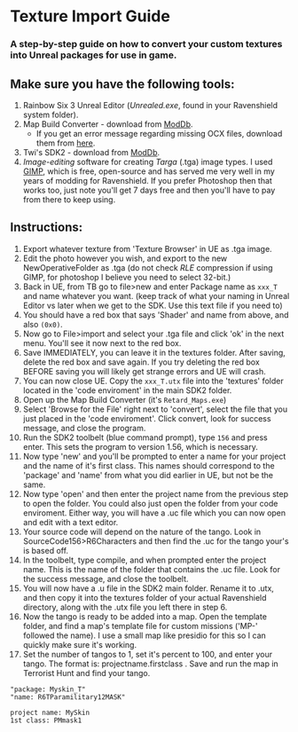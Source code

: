 # Texture Import Guide
### A step-by-step guide on how to convert your custom textures into Unreal packages for use in game. 

## Make sure you have the following tools: 
1. Rainbow Six 3 Unreal Editor (_Unrealed.exe_, found in your Ravenshield system folder).
2. Map Build Converter - download from [ModDb](http://www.mediafire.com/file/v7bb0wmaiw825jn/Map+Build+Converter.zip).
    * If you get an error message regarding missing OCX files, download them from [here](https://www.moddb.com/mods/raven-shield-software-development-kit/downloads/missing-ocx-files-for-map-build-converter).
3. Twi's SDK2 - download from [ModDb](http://www.moddb.com/mods/raven-shield-software-development-kit).
4. *Image-editing* software for creating *Targa* (.tga) image types. I used [GIMP](https://www.gimp.org/downloads/), which is free, open-source and has served me very well in my years of modding for Ravenshield. If you prefer Photoshop then that works too, just note you'll get 7 days free and then you'll have to pay from there to keep using. 

## Instructions:
1. Export whatever texture from 'Texture Browser' in UE as .tga image.
2. Edit the photo however you wish, and export to the new NewOperativeFolder as .tga (do not check *RLE* compression if using GIMP, for photoshop I believe you need to select 32-bit.)
3. Back in UE, from TB go to file>new and enter Package name as `xxx_T` and name whatever you want. (keep track of what your naming in Unreal Editor vs later when we get to the SDK. Use this text file if you need to)
4. You should have a red box that says 'Shader' and name from above, and also `(0x0)`. 
5. Now go to File>import and select your .tga file and click 'ok' in the next menu. You'll see it now next to the red box. 
6. Save IMMEDIATELY, you can leave it in the textures folder. After saving, delete the red box and save again. If you try deleting the red box BEFORE saving you will likely get strange errors and UE will crash. 
7. You can now close UE. Copy the `xxx_T.utx` file into the 'textures' folder located in the 'code enviroment' in the main SDK2 folder.  
8. Open up the Map Build Converter (it's `Retard_Maps.exe`)
9. Select 'Browse for the File' right next to 'convert', select the file that you just placed in the 'code enviroment'. Click convert, look for success message, and close the program. 
10. Run the SDK2 toolbelt (blue command prompt), type `156` and press enter. This sets the program to version 1.56, which is necessary.
11. Now type 'new' and you'll be prompted to enter a name for your project and the name of it's first class. This names should correspond to the 'package' and 'name' from what you did earlier in UE, but not be the same.
12. Now type 'open' and then enter the project name from the previous step to open the folder. You could also just open the folder from your code enviroment. Either way, you will have a .uc file which you can now open and edit with a text editor.
13. Your source code will depend on the nature of the tango. Look in SourceCode156>R6Characters and then find the .uc for the tango your's is based off. 
14. In the toolbelt, type compile, and when prompted enter the project name. This is the name of the folder that contains the .uc file. Look for the success message, and close the toolbelt.
15. You will now have a .u file in the SDK2 main folder. Rename it to .utx, and then copy it into the textures folder of your actual Ravenshield directory, along with the .utx file you left there in step 6.
16. Now the tango is ready to be added into a map. Open the template folder, and find a map's template file for custom missions ('MP-' followed the name). I use a small map like presidio for this so I can quickly make sure it's working. 
17. Set the number of tangos to 1, set it's percent to 100, and enter your tango. The format is: projectname.firstclass . Save and run the map in Terrorist Hunt and find your tango.

```
"package: Myskin_T"
"name: R6TParamilitary12MASK"

project name: MySkin
1st class: PMmask1
```    



